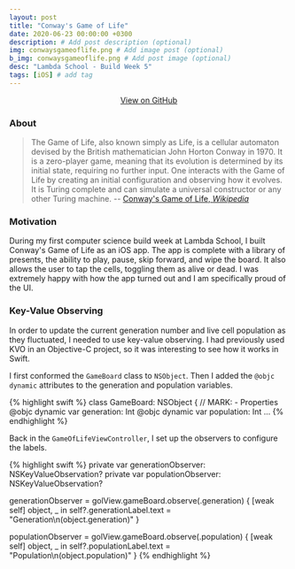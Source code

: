 ```yaml
---
layout: post
title: "Conway's Game of Life"
date: 2020-06-23 00:00:00 +0300
description: # Add post description (optional)
img: conwaysgameoflife.png # Add image post (optional)
b_img: conwaysgameoflife.png # Add post image (optional)
desc: "Lambda School - Build Week 5"
tags: [iOS] # add tag
---
```


<!-- View on GitHub -->
<center><a class="github-button" href="https://github.com/wyattharrell/Conways-Game-of-Life" data-color-scheme="no-preference: dark; light: dark; dark: dark;" data-size="large" aria-label="Use this template wyattharrell/istats on GitHub">View on GitHub</a></center>

### About

> The Game of Life, also known simply as Life, is a cellular automaton devised by the British mathematician John Horton Conway in 1970. It is a zero-player game, meaning that its evolution is determined by its initial state, requiring no further input. One interacts with the Game of Life by creating an initial configuration and observing how it evolves. It is Turing complete and can simulate a universal constructor or any other Turing machine.
-- <a href="https://en.wikipedia.org/wiki/Conway%27s_Game_of_Life" target="_blank">Conway's Game of Life, *Wikipedia*</a>

### Motivation

During my first computer science build week at Lambda School, I built Conway's Game of Life as an iOS app. The app is complete with a library of presents, the ability to play, pause, skip forward, and wipe the board. It also allows the user to tap the cells, toggling them as alive or dead. I was extremely happy with how the app turned out and I am specifically proud of the UI.

### Key-Value Observing

In order to update the current generation number and live cell population as they fluctuated, I needed to use key-value observing. I had previously used KVO in an Objective-C project, so it was interesting to see how it works in Swift. 

I first conformed the `GameBoard` class to `NSObject`. Then I added the `@objc dynamic` attributes to the generation and population variables.

{% highlight swift %}
class GameBoard: NSObject {
    // MARK: - Properties
    @objc dynamic var generation: Int
    @objc dynamic var population: Int
    ...
{% endhighlight %}

Back in the `GameOfLifeViewController`, I set up the observers to configure the labels.

{% highlight swift %}
private var generationObserver: NSKeyValueObservation?
private var populationObserver: NSKeyValueObservation?

generationObserver = golView.gameBoard.observe(\.generation) { [weak self] object, _  in
	self?.generationLabel.text = "Generation\n\(object.generation)"
}

populationObserver = golView.gameBoard.observe(\.population) { [weak self] object, _ in
	self?.populationLabel.text = "Population\n\(object.population)"
}
{% endhighlight %}

